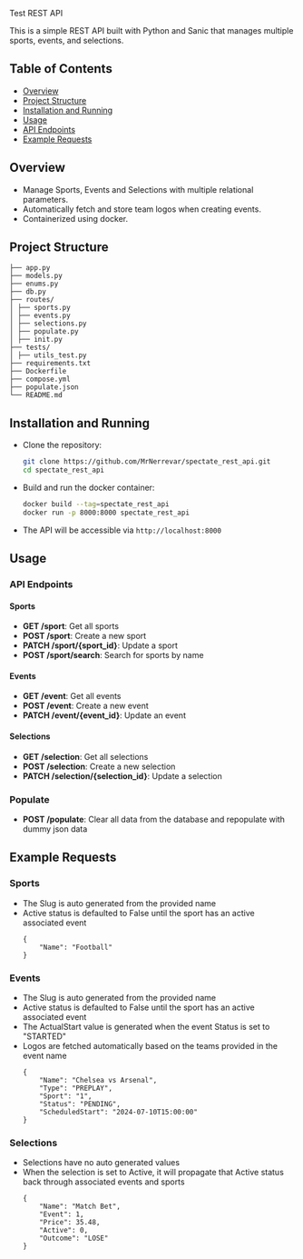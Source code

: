 Test REST API

This is a simple REST API built with Python and Sanic that manages multiple sports, events, and selections.

## Table of Contents
- [Overview](#overview)
- [Project Structure](#project-structure)
- [Installation and Running](#installation-and-running)
- [Usage](#usage)
- [API Endpoints](#api-endpoints)
- [Example Requests](#example-requests)

## Overview
- Manage Sports, Events and Selections with multiple relational parameters.
- Automatically fetch and store team logos when creating events.
- Containerized using docker.

## Project Structure
````
├── app.py 
├── models.py
├── enums.py
├── db.py
├── routes/
│ ├── sports.py
│ ├── events.py
│ ├── selections.py
│ ├── populate.py
│ ├── init.py
├── tests/
│ ├── utils_test.py
├── requirements.txt
├── Dockerfile
├── compose.yml
├── populate.json
└── README.md
````

## Installation and Running
- Clone the repository:
    ```sh
    git clone https://github.com/MrNerrevar/spectate_rest_api.git
    cd spectate_rest_api
    ```
- Build and run the docker container:
    ```sh
    docker build --tag=spectate_rest_api
    docker run -p 8000:8000 spectate_rest_api
    ```
- The API will be accessible via `http://localhost:8000`


## Usage
### API Endpoints

#### Sports
- **GET /sport**: Get all sports
- **POST /sport**: Create a new sport
- **PATCH /sport/{sport_id}**: Update a sport
- **POST /sport/search**: Search for sports by name

#### Events
- **GET /event**: Get all events
- **POST /event**: Create a new event
- **PATCH /event/{event_id}**: Update an event

#### Selections
- **GET /selection**: Get all selections
- **POST /selection**: Create a new selection
- **PATCH /selection/{selection_id}**: Update a selection

### Populate
- **POST /populate**: Clear all data from the database and repopulate with dummy json data

## Example Requests
### Sports
- The Slug is auto generated from the provided name
- Active status is defaulted to False until the sport has an active associated event
    ```
    {
        "Name": "Football"
    }
    ```

### Events
- The Slug is auto generated from the provided name
- Active status is defaulted to False until the sport has an active associated event
- The ActualStart value is generated when the event Status is set to "STARTED"
- Logos are fetched automatically based on the teams provided in the event name
    ```
    {
        "Name": "Chelsea vs Arsenal",
        "Type": "PREPLAY",
        "Sport": "1",
        "Status": "PENDING",
        "ScheduledStart": "2024-07-10T15:00:00"
    }
    ```

### Selections
- Selections have no auto generated values
- When the selection is set to Active, it will propagate that Active status back through associated events and sports
    ```
    {
        "Name": "Match Bet",
        "Event": 1,
        "Price": 35.48,
        "Active": 0,
        "Outcome": "LOSE"
    }
    ```
